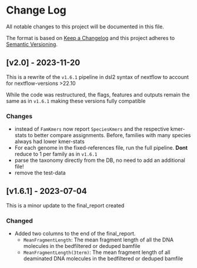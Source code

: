 # Change Log

All notable changes to this project will be documented in this file.

The format is based on [Keep a Changelog](http://keepachangelog.com/)
and this project adheres to [Semantic Versioning](http://semver.org/).

## [v2.0] - 2023-11-20

This is a rewrite of the `v1.6.1` pipeline in dsl2 syntax of nextflow
to account for nextflow-versions \>22.10

While the code was restructured, the flags, features and outputs remain the same as in `v1.6.1`
making these versions fully compatible

### Changes

- instead of `FamKmers` now report `SpeciesKmers` and the respective kmer-stats to better compare assignments. Before, families with many species always had lower kmer-stats
- For each genome in the fixed-references file, run the full pipeline. **Dont** reduce to 1 per family as in `v1.6.1`
- parse the taxonomy directly from the DB, no need to add an additional file!
- remove the test-data

## [v1.6.1] - 2023-07-04

This is a minor update to the final_report created

### Changed

- Added two columns to the end of the final_report.
  - `MeanFragmentLength`: The mean fragment length of all the DNA molecules in the bedfiltered or deduped bamfile
  - `MeanFragmentLength(3term)`: The mean fragment length of all deaminated DNA molecules in the bedfiltered or deduped bamfile
